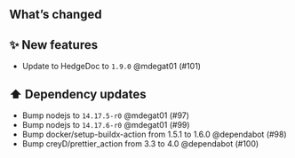 ## What’s changed
## ✨ New features

- Update to HedgeDoc to `1.9.0` @mdegat01 (#101)

## ⬆️ Dependency updates

- Bump nodejs to `14.17.5-r0` @mdegat01 (#97)
- Bump nodejs to `14.17.6-r0` @mdegat01 (#99)
- Bump docker/setup-buildx-action from 1.5.1 to 1.6.0 @dependabot (#98)
- Bump creyD/prettier_action from 3.3 to 4.0 @dependabot (#100)
